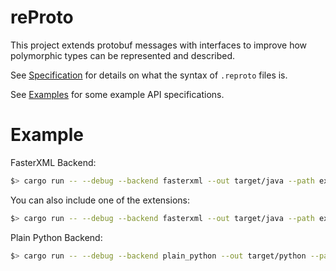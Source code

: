 # reProto

This project extends protobuf messages with interfaces to improve how polymorphic types can be
represented and described.

See [Specification][spec] for details on what the syntax of `.reproto` files is.

See [Examples][examples] for some example API specifications.

[spec]: /doc/spec.md
[examples]: /examples

# Example

FasterXML Backend:

```bash
$> cargo run -- --debug --backend fasterxml --out target/java --path examples heroic.v1
```

You can also include one of the extensions:

```bash
$> cargo run -- --debug --backend fasterxml --out target/java --path examples --path examples/ext heroic.v1
```

Plain Python Backend:

```bash
$> cargo run -- --debug --backend plain_python --out target/python --path examples heroic.v1
```
